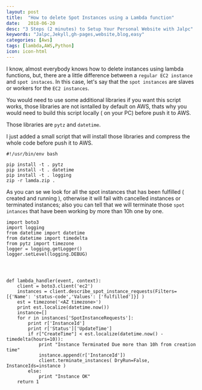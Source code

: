 ```yaml
---
layout: post
title:  "How to delete Spot Instances using a Lambda function"
date:   2018-06-20
desc: "3 Steps (2 minutes) to Setup Your Personal Website with Jalpc"
keywords: "Jalpc,Jekyll,gh-pages,website,blog,easy"
categories: [Aws]
tags: [lambda,AWS,Python]
icon: icon-html
---
```


I know, almost everybody knows how to delete instances using lambda functions, but, there are a little difference between a `regular EC2 instance` and `spot instaces`.
In this case, let's say that the `spot instances` are slaves or workers for the `EC2 instances`. 

You would need to use some additional libraries if you want this script works, those libraries are not isntalled by default on AWS, thats why you would need to build this script locally ( on your PC) before push it to AWS.

Those libraries are `pytz` and `datetime`.

I just added a small script that will install those libraries and compress the whole code before push it to AWS.

```
#!/usr/bin/env bash

pip install -t . pytz
pip install -t . datetime
pip install -t . logging
zip -r lamda.zip .

```

As you can se we look for all the spot instances that has been fulfilled ( created and running ), otherwise it will fail with cancelled instances or terminated instances;
also you can tell that we will terminate those `spot intances` that have been working by more than 10h one by one. 

```
import boto3
import logging
from datetime import datetime
from datetime import timedelta
from pytz import timezone
logger = logging.getLogger()
logger.setLevel(logging.DEBUG)




def lambda_handler(event, context):
    client = boto3.client('ec2')
    instances = client.describe_spot_instance_requests(Filters=[{'Name': 'status-code','Values': ['fulfilled']}] )
    est = timezone('<AZ timezone>')
    print est.localize(datetime.now())
    instance=[]
    for r in instances['SpotInstanceRequests']:
        print r['InstanceId']
        print r['Status']['UpdateTime']
        if r["CreateTime"] < est.localize(datetime.now() - timedelta(hours=10)):
            print "Instance Terminated Due more than 10h from creation time"
            instance.append(r['InstanceId'])
            client.terminate_instances( DryRun=False, InstanceIds=instance )
        else:
            print "Instance OK"
    return 1


```